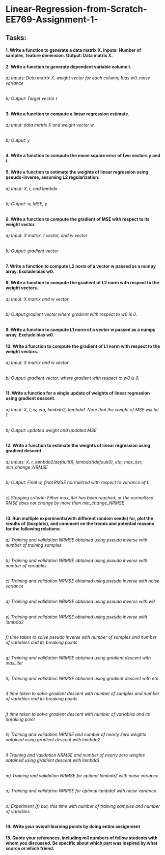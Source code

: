 # Linear-Regression-from-Scratch-EE769-Assignment-1-
## Tasks:
#### 1. Write a function to generate a data matrix X. Inputs: Number of samples, feature dimension. Output: Data matrix X.
#### 2. Write a function to generate dependent variable column t.
###### a) Inputs: Data matrix X, weight vector for each column, bias w0, noise variance
###### b) Output: Target vector t
#### 3. Write a function to compute a linear regression estimate.
###### a) Input: data matrix X and weight vector w 
###### b) Output: y
#### 4. Write a function to compute the mean square error of two vectors y and t.
#### 5. Write a function to estimate the weights of linear regression using pseudo-inverse, assuming L2 regularization:
###### a) Input: X, t, and lambda 
###### b) Output: w, MSE, y
#### 6. Write a function to compute the gradient of MSE with respect to its weight vector.
###### a) Input: X matrix, t vector, and w vector 
###### b) Output: gradient vector
#### 7. Write a function to compute L2 norm of a vector w passed as a numpy array. Exclude bias w0.
#### 8. Write a function to compute the gradient of L2 norm with respect to the weight vectors.
###### a) Input: X matrix and w vector
###### b) Output:gradient vector,where gradient with respect to w0 is 0.
#### 9. Write a function to compute L1 norm of a vector w passed as a numpy array. Exclude bias w0.
#### 10. Write a function to compute the gradient of L1 norm with respect to the weight vectors.
###### a) Input: X matrix and w vector
###### b) Output: gradient vector, where gradient with respect to w0 is 0.
#### 11. Write a function for a single update of weights of linear regression using gradient descent.
###### a) Input: X, t, w, eta, lambda2, lambda1. Note that the weight of MSE will be 1
###### b) Output: updated weight and updated MSE
#### 12. Write a function to estimate the weights of linear regression using gradient descent.
###### a) Inputs: X, t, lambda2(default0), lambda1(default0), eta, max_iter, min_change_NRMSE
###### b) Output: Final w, final RMSE normalized with respect to variance of t.
###### c) Stopping criteria: Either max_iter has been reached, or the normalized RMSE does not change by more than min_change_NRMSE
#### 13. Run multiple experiments(with different random seeds) for, plot the results of (boxplots), and comment on the trends and potential reasons for the following relations:
###### a) Training and validation NRMSE obtained using pseudo inverse with number of training samples
###### b) Training and validation NRMSE obtained using pseudo inverse with number of variables
###### c) Training and validation NRMSE obtained using pseudo inverse with noise variance
###### d) Training and validation NRMSE obtained using pseudo inverse with w0
###### e) Training and validation NRMSE obtained using pseudo inverse with lambda2
###### f) time taken to solve pseudo inverse with number of samples and number of variables and its breaking points
###### g) Training and validation NRMSE obtained using gradient descent with max_iter
###### h) Training and validation NRMSE obtained using gradient descent with eta
###### i) time taken to solve gradient descent with number of samples and number of variables and its breaking points
###### j) time taken to solve gradient descent with number of variables and its breaking point
###### k) Training and validation NRMSE and number of nearly zero weights obtained using gradient descent with lambda2
###### l) Training and validation NRMSE and number of nearly zero weights obtained using gradient descent with lambda1
###### m) Training and validation NRMSE for optimal lambda2 with noise variance
###### n) Training and validation NRMSE for optimal lambda1 with noise variance
###### o) Experiment (f) but, this time with number of training samples and number of variables
#### 14. Write your overall learning points by doing entire assignment
#### 15. Quote your references, including roll numbers of fellow students with whom you discussed. Be specific about which part was inspired by what source or which friend.
